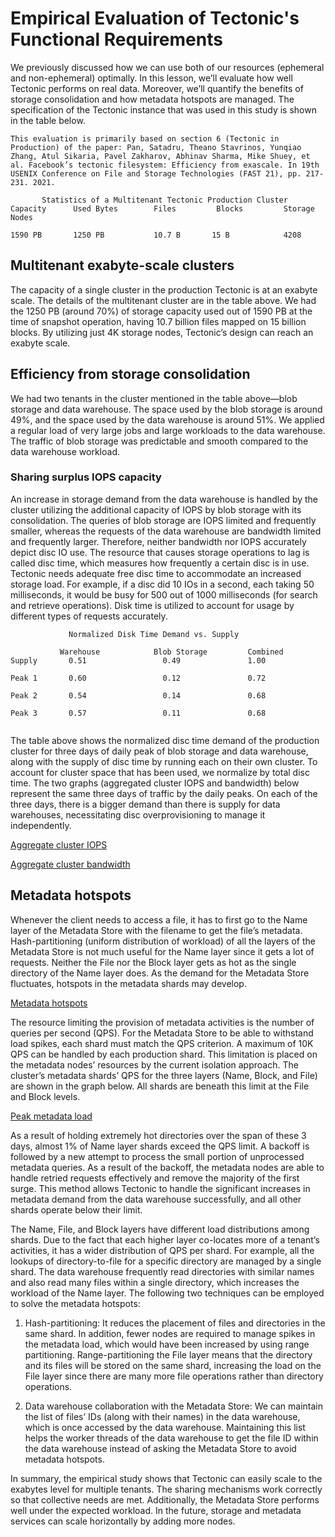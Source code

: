 # Empirical Evaluation of Tectonic's Functional Requirements

We previously discussed how we can use both of our resources (ephemeral and non-ephemeral) optimally. In this lesson, we’ll evaluate how well Tectonic performs on real data. Moreover, we’ll quantify the benefits of storage consolidation and how metadata hotspots are managed. The specification of the Tectonic instance that was used in this study is shown in the table below.
```
This evaluation is primarily based on section 6 (Tectonic in Production) of the paper: Pan, Satadru, Theano Stavrinos, Yunqiao Zhang, Atul Sikaria, Pavel Zakharov, Abhinav Sharma, Mike Shuey, et al. Facebook’s tectonic filesystem: Efficiency from exascale. In 19th USENIX Conference on File and Storage Technologies (FAST 21), pp. 217-231. 2021.
```

```
       Statistics of a Multitenant Tectonic Production Cluster
Capacity      Used Bytes	    Files	      Blocks	     Storage Nodes

1590 PB	      1250 PB	        10.7 B	     15 B	         4208
```

## Multitenant exabyte-scale clusters
The capacity of a single cluster in the production Tectonic is at an exabyte scale. The details of the multitenant cluster are in the table above. We had the 1250 PB (around 70%) of storage capacity used out of 1590 PB at the time of snapshot operation, having 10.7 billion files mapped on 15 billion blocks. By utilizing just 4K storage nodes, Tectonic’s design can reach an exabyte scale.

## Efficiency from storage consolidation
We had two tenants in the cluster mentioned in the table above—blob storage and data warehouse. The space used by the blob storage is around 49%, and the space used by the data warehouse is around 51%. We applied a regular load of very large jobs and large workloads to the data warehouse. The traffic of blob storage was predictable and smooth compared to the data warehouse workload.
### Sharing surplus IOPS capacity
An increase in storage demand from the data warehouse is handled by the cluster utilizing the additional capacity of IOPS by blob storage with its consolidation. The queries of blob storage are IOPS limited and frequently smaller, whereas the requests of the data warehouse are bandwidth limited and frequently larger. Therefore, neither bandwidth nor IOPS accurately depict disc IO use. The resource that causes storage operations to lag is called disc time, which measures how frequently a certain disc is in use. Tectonic needs adequate free disc time to accommodate an increased storage load. For example, if a disc did 10 IOs in a second, each taking 50 milliseconds, it would be busy for 500 out of 1000 milliseconds (for search and retrieve operations). Disk time is utilized to account for usage by different types of requests accurately.
```
             Normalized Disk Time Demand vs. Supply

           Warehouse	        Blob Storage	     Combined	      
Supply	     0.51	              0.49	             1.00	

Peak 1	     0.60	              0.12	             0.72	

Peak 2       0.54	              0.14	             0.68	

Peak 3	     0.57	              0.11	             0.68


```

The table above shows the normalized disc time demand of the production cluster for three days of daily peak of blob storage and data warehouse, along with the supply of disc time by running each on their own cluster. To account for cluster space that has been used, we normalize by total disc time. The two graphs (aggregated cluster IOPS and bandwidth) below represent the same three days of traffic by the daily peaks. On each of the three days, there is a bigger demand than there is supply for data warehouses, necessitating disc overprovisioning to manage it independently.

[Aggregate cluster IOPS](./1.jpg)

[Aggregate cluster bandwidth](./2.jpg)




## Metadata hotspots

Whenever the client needs to access a file, it has to first go to the Name layer of the Metadata Store with the filename to get the file’s metadata. Hash-partitioning (uniform distribution of workload) of all the layers of the Metadata Store is not much useful for the Name layer since it gets a lot of requests. Neither the File nor the Block layer gets as hot as the single directory of the Name layer does. As the demand for the Metadata Store fluctuates, hotspots in the metadata shards may develop.

[Metadata hotspots](./hotspots)

The resource limiting the provision of metadata activities is the number of queries per second (QPS). For the Metadata Store to be able to withstand load spikes, each shard must match the QPS criterion. A maximum of 
10K QPS can be handled by each production shard. This limitation is placed on the metadata nodes’ resources by the current isolation approach. The cluster’s metadata shards’ QPS for the three layers (Name, Block, and File) are shown in the graph below. All shards are beneath this limit at the File and Block levels.

[Peak metadata load](./peak.jpg)


As a result of holding extremely hot directories over the span of these 3 days, almost 1% of Name layer shards exceed the QPS limit. A backoff is followed by a new attempt to process the small portion of unprocessed metadata queries. As a result of the backoff, the metadata nodes are able to handle retried requests effectively and remove the majority of the first surge. This method allows Tectonic to handle the significant increases in metadata demand from the data warehouse successfully, and all other shards operate below their limit.

The Name, File, and Block layers have different load distributions among shards. Due to the fact that each higher layer co-locates more of a tenant’s activities, it has a wider distribution of QPS per shard. For example, all the lookups of directory-to-file for a specific directory are managed by a single shard. The data warehouse frequently read directories with similar names and also read many files within a single directory, which increases the workload of the Name layer. The following two techniques can be employed to solve the metadata hotspots:

1. Hash-partitioning: It reduces the placement of files and directories in the same shard. In addition, fewer nodes are required to manage spikes in the metadata load, which would have been increased by using range partitioning. Range-partitioning the File layer means that the directory and its files will be stored on the same shard, increasing the load on the File layer since there are many more file operations rather than directory operations.

2. Data warehouse collaboration with the Metadata Store: We can maintain the list of files’ IDs (along with their names) in the data warehouse, which is once accessed by the data warehouse. Maintaining this list helps the worker threads of the data warehouse to get the file ID within the data warehouse instead of asking the Metadata Store to avoid metadata hotspots.

In summary, the empirical study shows that Tectonic can easily scale to the exabytes level for multiple tenants. The sharing mechanisms work correctly so that collective needs are met. Additionally, the Metadata Store performs well under the expected workload. In the future, storage and metadata services can scale horizontally by adding more nodes.


